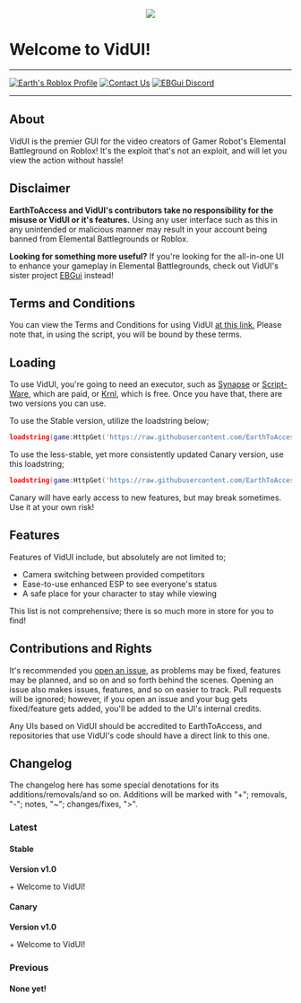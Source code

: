 <p align="center">
  <img src="https://user-images.githubusercontent.com/38049304/200951525-9c7025a3-3d62-4fce-8643-e65639a539bc.png">
</p>

# Welcome to VidUI!

---

[![Earth's Roblox Profile](https://user-images.githubusercontent.com/38049304/185816395-296cc028-f944-490d-8889-33a83d5922f5.svg)](https://www.roblox.com/users/32573334/profile)
[![Contact Us](https://user-images.githubusercontent.com/38049304/187346520-b67caa7c-ccfe-460b-bf88-ac99903f73ed.svg)](mailto:ebgui.staff@gmail.com)
[![EBGui Discord](https://user-images.githubusercontent.com/38049304/185876260-95e670cf-c037-4082-b03d-b758bc4a492b.svg)](https://discord.gg/z3QZzFJBvj)

---

## About

VidUI is the premier GUI for the video creators of Gamer Robot's Elemental Battleground on Roblox! It's the exploit that's not an exploit, and will let you view the action without hassle!

## Disclaimer

**EarthToAccess and VidUI's contributors take no responsibility for the misuse or VidUI or it's features.** Using any user interface such as this in any unintended or malicious manner may result in your account being banned from Elemental Battlegrounds or Roblox.

**Looking for something more useful?** If you're looking for the all-in-one UI to enhance your gameplay in Elemental Battlegrounds, check out VidUI's sister project [EBGui](https://github.com/EarthToAccess/EBGui) instead!

## Terms and Conditions

You can view the Terms and Conditions for using VidUI [at this link.](https://docs.google.com/document/d/15qLJqaVDGmreg5xAgqxvFeVPghS-YcuUUu355M5BJkM/edit?usp=sharing) Please note that, in using the script, you will be bound by these terms.

## Loading

To use VidUI, you're going to need an executor, such as [Synapse](https://x.synapse.to) or [Script-Ware](https://script-ware.com), which are paid, or [Krnl](https://krnl.vip/), which is free. Once you have that, there are two versions you can use.

To use the Stable version, utilize the loadstring below;

  ```lua
  loadstring(game:HttpGet('https://raw.githubusercontent.com/EarthToAccess/VidUI/main/stable.lua'))()
  ```

To use the less-stable, yet more consistently updated Canary version, use this loadstring;

  ```lua
  loadstring(game:HttpGet('https://raw.githubusercontent.com/EarthToAccess/VidUI/main/canary.lua'))()
  ```

Canary will have early access to new features, but may break sometimes. Use it at your own risk!

## Features

Features of VidUI include, but absolutely are not limited to;

- Camera switching between provided competitors
- Ease-to-use enhanced ESP to see everyone's status
- A safe place for your character to stay while viewing

This list is not comprehensive; there is so much more in store for you to find!

## Contributions and Rights

It's recommended you [open an issue](https://github.com/EarthToAccess/VidUI/issues), as problems may be fixed, features may be planned, and so on and so forth behind the scenes. Opening an issue also makes issues, features, and so on easier to track. Pull requests will be ignored; however, if you open an issue and your bug gets fixed/feature gets added, you'll be added to the UI's internal credits.

Any UIs based on VidUI should be accredited to EarthToAccess, and repositories that use VidUI's code should have a direct link to this one.

## Changelog

The changelog here has some special denotations for its additions/removals/and so on. Additions will be marked with "+"; removals, "-"; notes, "~"; changes/fixes, ">".

### Latest 

#### Stable

**Version v1.0**

\+ Welcome to VidUI!

#### Canary

**Version v1.0**

\+ Welcome to VidUI!

### Previous

#### None yet!
